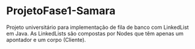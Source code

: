 # ProjetoFase1-Samara
Projeto universitário para implementação de fila de banco com LinkedList em Java. As LinkedLists são compostas por Nodes que têm apenas um apontador e um corpo (Cliente).
